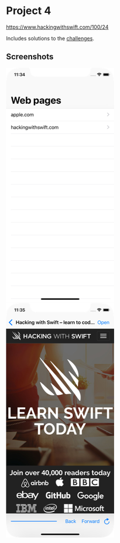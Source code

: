 # Project 4

https://www.hackingwithswift.com/100/24

Includes solutions to the [challenges](https://www.hackingwithswift.com/read/4/6/wrap-up).

## Screenshots

![screenshot1](screenshots/screen01.png)
![screenshot2](screenshots/screen02.png)
